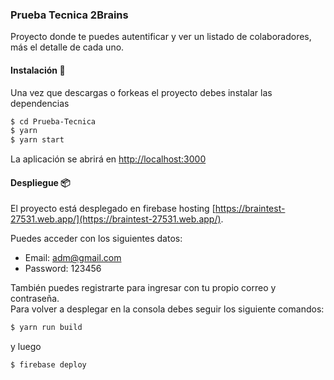 ### Prueba Tecnica 2Brains

Proyecto donde te puedes autentificar y ver un listado de colaboradores, más el detalle de cada uno.

#### Instalación 🚀

Una vez que descargas o forkeas el proyecto debes instalar las dependencias
```sh
$ cd Prueba-Tecnica
$ yarn
$ yarn start
```
La aplicación se abrirá en [http://localhost:3000](http://localhost:3000/)

#### Despliegue 📦

El proyecto está desplegado en firebase hosting [https://braintest-27531.web.app/](https://braintest-27531.web.app/).

Puedes acceder con los siguientes datos:
* Email: adm@gmail.com
* Password: 123456

También puedes registrarte para ingresar con tu propio correo y contraseña.     
Para volver a desplegar en la consola debes seguir los siguiente comandos:
```sh
$ yarn run build
```
y luego 
```sh
$ firebase deploy
```